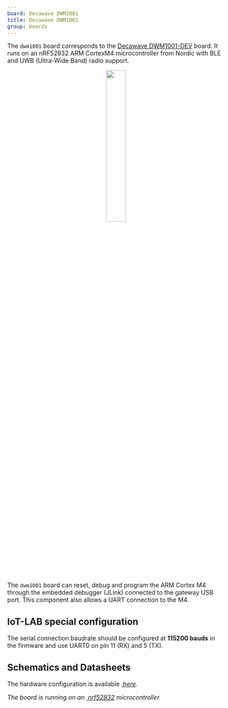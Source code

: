 ```yaml
---
board: Decawave DWM1001
title: Decawave DWM1001
group: boards
---
```



The `dwm1001` board corresponds to the
[Decawave DWM1001-DEV](https://www.decawave.com/product/dwm1001-development-board/) board. It
runs on an nRF52832 ARM CortexM4 microcontroller from Nordic with BLE and UWB (Ultra-Wide Band) radio
support.

<div style="text-align:center">
<img src="{{ '/assets/images/docs/boards/dwm1001/' | relative_url}}dwm1001.jpeg" style="width:30%;"/>
</div>

The `dwm1001` board can reset, debug and program the ARM Cortex M4
through the embedded debugger (JLink) connected to the gateway USB port. This
component also allows a UART connection to the M4.

## IoT-LAB special configuration

The serial connection baudrate should be configured at **115200 bauds** in the
firmware and use UART0 on pin 11 (RX) and 5 (TX).

## Schematics and Datasheets

The hardware configuration is available [<i class="far fa-file-pdf"/>&nbsp;here](https://www.decawave.com/dwm1001dev/schematic/).

The board is running on an [<i class="far fa-file-pdf"/>&nbsp;nrf52832](https://infocenter.nordicsemi.com/pdf/nRF52832_PS_v1.4.pdf)
microcontroller.
